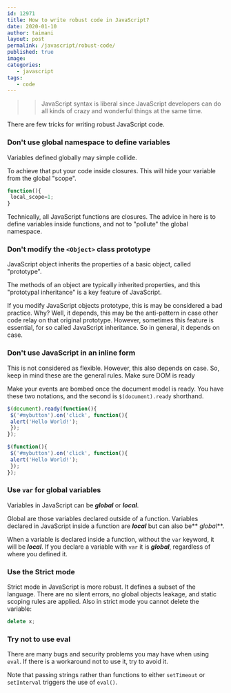 ```yaml
---
id: 12971
title: How to write robust code in JavaScript?
date: 2020-01-10
author: taimani
layout: post
permalink: /javascript/robust-code/
published: true
image: 
categories:
   - javascript
tags:
   - code
---
```

>> JavaScript syntax is liberal since JavaScript developers can do all kinds of crazy and wonderful things at the same time. 

There are few tricks for writing robust JavaScript code.


### Don't use global namespace to define variables

Variables defined globally may simple collide.

To achieve that put your code inside closures. This will hide your variable from the global "scope".

```js
function(){ 
 local_scope=1;
}
```

Technically, all JavaScript functions are closures. The advice in here is to define variables inside functions, and not to "pollute" the global namespace.


### Don't modify the `<Object>` class prototype

JavaScript object inherits the properties of a basic object, called "prototype". 

The methods of an object are typically inherited properties, and this "prototypal inheritance" is a key feature of JavaScript.

If you modify JavaScript objects prototype, this is may be considered a bad practice. Why? Well, it depends, this may be the anti-pattern in case other code relay on that original prototype. However, sometimes this feature is essential, for so called JavaScript inheritance. So in general, it depends on case.

### Don't use JavaScript in an inline form

This is not considered as flexible. However, this also depends on case. So, keep in mind these are the general rules.
Make sure DOM is ready

Make your events are bombed once the document model is ready. You have these two notations, and the second is  `$(document).ready` shorthand.
```js
$(document).ready(function(){
 $('#mybutton').on('click', function(){
 alert('Hello World!');
 });
});

$(function(){
 $('#mybutton').on('click', function(){
 alert('Hello World!');
 });
});
```
### Use `var` for global variables

Variables in JavaScript can be **_global_** or **_local_**.

Global are those variables declared outside of a function. Variables declared in JavaScript inside a function are **_local_** but can also be** _global_**.

When a variable is declared inside a function, without the `var` keyword, it will be **_local_**.
If you declare a variable with `var` it is **_global_**, regardless of where you defined it.


### Use the Strict mode

Strict mode in JavaScript is more robust. It defines a subset of the language. There are no silent errors, no global objects leakage, and static scoping rules are applied. Also in strict mode you cannot delete the variable:

```js
delete x;
```

### Try not to use eval

There are many bugs and security problems you may have when using `eval`. If there is a workaround not to use it, try to avoid it.

Note that passing strings rather than functions to either `setTimeout` or `setInterval` triggers the use of `eval()`.

